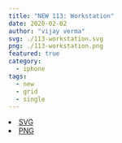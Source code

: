 ```yaml
---
title: "NEW 113: Workstation"
date: 2020-02-02
author: "vijay verma"
svg: ./113-workstation.svg
png: ./113-workstation.png
featured: true
category:
  - iphone
tags:
  - new
  - grid
  - single
---
```

<li><a href="./113-workstation.svg" download className="btn-svg">SVG</a></li>
<li><a href="/113-workstation.png" download className="btn-png">PNG</a></li>
